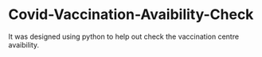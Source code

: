 # Covid-Vaccination-Avaibility-Check
It was designed using python to help out check the vaccination centre avaibility.
